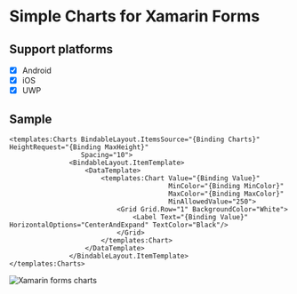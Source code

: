 # Simple Charts for Xamarin Forms

## Support platforms

- [x] Android
- [x] iOS
- [x] UWP

## Sample

 ```
 <templates:Charts BindableLayout.ItemsSource="{Binding Charts}" HeightRequest="{Binding MaxHeight}"
                   Spacing="10">
                <BindableLayout.ItemTemplate>
                    <DataTemplate>
                        <templates:Chart Value="{Binding Value}"
                                         MinColor="{Binding MinColor}"
                                         MaxColor="{Binding MaxColor}"
                                         MinAllowedValue="250">
                            <Grid Grid.Row="1" BackgroundColor="White">
                                <Label Text="{Binding Value}" HorizontalOptions="CenterAndExpand" TextColor="Black"/>
                            </Grid>
                        </templates:Chart>
                    </DataTemplate>
                </BindableLayout.ItemTemplate>
 </templates:Charts>
```

![Xamarin forms charts](https://github.com/somewv/SimpleCharts/blob/main/SimpleChart.PNG)
